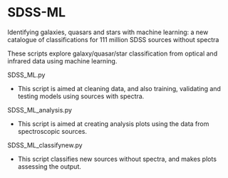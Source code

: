 # SDSS-ML

Identifying galaxies, quasars and stars with machine learning: a new catalogue of classifications for 111 million SDSS sources without spectra


These scripts explore galaxy/quasar/star classification from optical and infrared data using machine learning.

SDSS_ML.py
- This script is aimed at cleaning data, and also training, validating and testing models using sources with spectra.

SDSS_ML_analysis.py
- This script is aimed at creating analysis plots using the data from spectroscopic sources.

SDSS_ML_classifynew.py
- This script classifies new sources without spectra, and makes plots assessing the output. 

